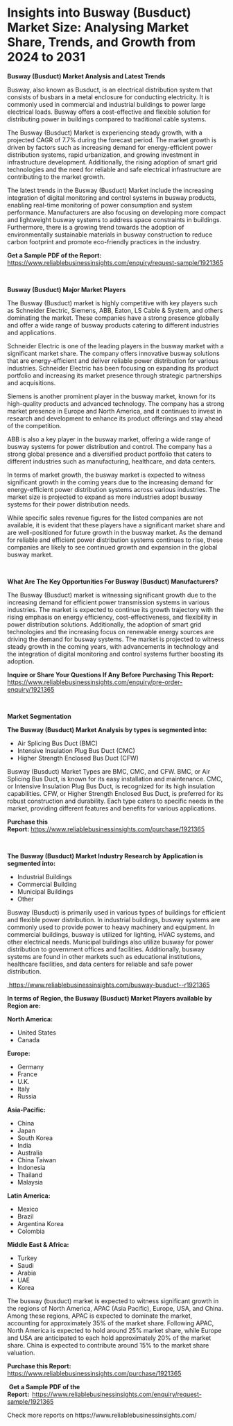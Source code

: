<p><h1>Insights into Busway (Busduct) Market Size: Analysing Market Share, Trends, and Growth from 2024 to 2031</h1></p><p><strong>Busway (Busduct) Market Analysis and Latest Trends</strong></p>
<p><p>Busway, also known as Busduct, is an electrical distribution system that consists of busbars in a metal enclosure for conducting electricity. It is commonly used in commercial and industrial buildings to power large electrical loads. Busway offers a cost-effective and flexible solution for distributing power in buildings compared to traditional cable systems.</p><p>The Busway (Busduct) Market is experiencing steady growth, with a projected CAGR of 7.7% during the forecast period. The market growth is driven by factors such as increasing demand for energy-efficient power distribution systems, rapid urbanization, and growing investment in infrastructure development. Additionally, the rising adoption of smart grid technologies and the need for reliable and safe electrical infrastructure are contributing to the market growth.</p><p>The latest trends in the Busway (Busduct) Market include the increasing integration of digital monitoring and control systems in busway products, enabling real-time monitoring of power consumption and system performance. Manufacturers are also focusing on developing more compact and lightweight busway systems to address space constraints in buildings. Furthermore, there is a growing trend towards the adoption of environmentally sustainable materials in busway construction to reduce carbon footprint and promote eco-friendly practices in the industry.</p></p>
<p><strong>Get a Sample PDF of the Report:&nbsp;</strong> <a href="https://www.reliablebusinessinsights.com/enquiry/request-sample/1921365">https://www.reliablebusinessinsights.com/enquiry/request-sample/1921365</a></p>
<p>&nbsp;</p>
<p><strong>Busway (Busduct) Major Market Players</strong></p>
<p><p>The Busway (Busduct) market is highly competitive with key players such as Schneider Electric, Siemens, ABB, Eaton, LS Cable & System, and others dominating the market. These companies have a strong presence globally and offer a wide range of busway products catering to different industries and applications.</p><p>Schneider Electric is one of the leading players in the busway market with a significant market share. The company offers innovative busway solutions that are energy-efficient and deliver reliable power distribution for various industries. Schneider Electric has been focusing on expanding its product portfolio and increasing its market presence through strategic partnerships and acquisitions.</p><p>Siemens is another prominent player in the busway market, known for its high-quality products and advanced technology. The company has a strong market presence in Europe and North America, and it continues to invest in research and development to enhance its product offerings and stay ahead of the competition.</p><p>ABB is also a key player in the busway market, offering a wide range of busway systems for power distribution and control. The company has a strong global presence and a diversified product portfolio that caters to different industries such as manufacturing, healthcare, and data centers.</p><p>In terms of market growth, the busway market is expected to witness significant growth in the coming years due to the increasing demand for energy-efficient power distribution systems across various industries. The market size is projected to expand as more industries adopt busway systems for their power distribution needs.</p><p>While specific sales revenue figures for the listed companies are not available, it is evident that these players have a significant market share and are well-positioned for future growth in the busway market. As the demand for reliable and efficient power distribution systems continues to rise, these companies are likely to see continued growth and expansion in the global busway market.</p></p>
<p>&nbsp;</p>
<p><strong>What Are The Key Opportunities For Busway (Busduct) Manufacturers?</strong></p>
<p><p>The Busway (Busduct) market is witnessing significant growth due to the increasing demand for efficient power transmission systems in various industries. The market is expected to continue its growth trajectory with the rising emphasis on energy efficiency, cost-effectiveness, and flexibility in power distribution solutions. Additionally, the adoption of smart grid technologies and the increasing focus on renewable energy sources are driving the demand for busway systems. The market is projected to witness steady growth in the coming years, with advancements in technology and the integration of digital monitoring and control systems further boosting its adoption.</p></p>
<p><strong>Inquire or Share Your Questions If Any Before Purchasing This Report:</strong> <a href="https://www.reliablebusinessinsights.com/enquiry/pre-order-enquiry/1921365">https://www.reliablebusinessinsights.com/enquiry/pre-order-enquiry/1921365</a></p>
<p>&nbsp;</p>
<p><strong>Market Segmentation</strong></p>
<p><strong>The Busway (Busduct) Market Analysis by types is segmented into:</strong></p>
<p><ul><li>Air Splicing Bus Duct (BMC)</li><li>Intensive Insulation Plug Bus Duct (CMC)</li><li>Higher Strength Enclosed Bus Duct (CFW)</li></ul></p>
<p><p>Busway (Busduct) Market Types are BMC, CMC, and CFW. BMC, or Air Splicing Bus Duct, is known for its easy installation and maintenance. CMC, or Intensive Insulation Plug Bus Duct, is recognized for its high insulation capabilities. CFW, or Higher Strength Enclosed Bus Duct, is preferred for its robust construction and durability. Each type caters to specific needs in the market, providing different features and benefits for various applications.</p></p>
<p><strong>Purchase this Report:&nbsp;</strong><a href="https://www.reliablebusinessinsights.com/purchase/1921365">https://www.reliablebusinessinsights.com/purchase/1921365</a></p>
<p>&nbsp;</p>
<p><strong>The Busway (Busduct) Market Industry Research by Application is segmented into:</strong></p>
<p><ul><li>Industrial Buildings</li><li>Commercial Building</li><li>Municipal Buildings</li><li>Other</li></ul></p>
<p><p>Busway (Busduct) is primarily used in various types of buildings for efficient and flexible power distribution. In industrial buildings, busway systems are commonly used to provide power to heavy machinery and equipment. In commercial buildings, busway is utilized for lighting, HVAC systems, and other electrical needs. Municipal buildings also utilize busway for power distribution to government offices and facilities. Additionally, busway systems are found in other markets such as educational institutions, healthcare facilities, and data centers for reliable and safe power distribution.</p></p>
<p><a href="https://www.reliablebusinessinsights.com/busway-busduct--r1921365">&nbsp;https://www.reliablebusinessinsights.com/busway-busduct--r1921365</a></p>
<p><strong>In terms of Region, the Busway (Busduct) Market Players available by Region are:</strong></p>
<p>
    <p> <strong> North America: </strong>
        <ul>
            <li>United States</li>
            <li>Canada</li>
        </ul>
        </p> 
    <p> <strong> Europe: </strong>
        <ul>
            <li>Germany</li>
            <li>France</li>
            <li>U.K.</li>
            <li>Italy</li>
            <li>Russia</li>
        </ul>
        </p> 
    <p> <strong> Asia-Pacific: </strong>
        <ul>
            <li>China</li>
            <li>Japan</li>
            <li>South Korea</li>
            <li>India</li>
            <li>Australia</li>
            <li>China Taiwan</li>
            <li>Indonesia</li>
            <li>Thailand</li>
            <li>Malaysia</li>
        </ul>
        </p> 
    <p> <strong> Latin America: </strong>
        <ul>
            <li>Mexico</li>
            <li>Brazil</li>
            <li>Argentina Korea</li>
            <li>Colombia</li>
        </ul>
        </p> 
    <p> <strong> Middle East & Africa: </strong>
        <ul>
            <li>Turkey</li>
            <li>Saudi</li>
            <li>Arabia</li>
            <li>UAE</li>
            <li>Korea</li>
        </ul>
    </p>
    </p>
<p><p>The busway (busduct) market is expected to witness significant growth in the regions of North America, APAC (Asia Pacific), Europe, USA, and China. Among these regions, APAC is expected to dominate the market, accounting for approximately 35% of the market share. Following APAC, North America is expected to hold around 25% market share, while Europe and USA are anticipated to each hold approximately 20% of the market share. China is expected to contribute around 15% to the market share valuation.</p></p>
<p><strong>Purchase this Report: </strong><a href="https://www.reliablebusinessinsights.com/purchase/1921365">https://www.reliablebusinessinsights.com/purchase/1921365</a></p>
<p>&nbsp;<strong>Get a Sample PDF of the Report:&nbsp;&nbsp;</strong><a href="https://www.reliablebusinessinsights.com/enquiry/request-sample/1921365">https://www.reliablebusinessinsights.com/enquiry/request-sample/1921365</a></p>
<p><strong></strong></p>
<p>Check more reports on https://www.reliablebusinessinsights.com/</p>